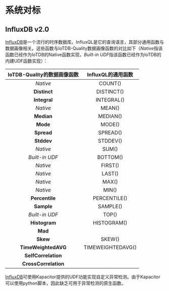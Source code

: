 # 系统对标

## InfluxDB v2.0
[InfluxDB](https://www.influxdata.com/products/influxdb/)是一个流行的时序数据库。InfluxQL是它的查询语言，其部分通用函数与数据画像相关。这些函数与IoTDB-Quality数据画像函数的对比如下（*Native*指该函数已经作为IoTDB的Native函数实现，*Built-in UDF*指该函数已经作为IoTDB的内建UDF函数实现）：       


| IoTDB-Quality的数据画像函数 | InfluxQL的通用函数 |
| :-------------------------: | :----------------: |
|          *Native*           |      COUNT()       |
|        **Distinct**         |     DISTINCT()     |
|        **Integral**         |     INTEGRAL()     |
|          *Native*           |       MEAN()       |
|         **Median**          |      MEDIAN()      |
|          **Mode**           |       MODE()       |
|         **Spread**          |      SPREAD()      |
|         **Stddev**          |      STDDEV()      |
|          *Native*           |       SUM()        |
|       *Built-in UDF*        |      BOTTOM()      |
|          *Native*           |      FIRST()       |
|          *Native*           |       LAST()       |
|          *Native*           |       MAX()        |
|          *Native*           |       MIN()        |
|       **Percentile**        |    PERCENTILE()    |
|         **Sample**          |      SAMPLE()      |
|       *Built-in UDF*        |       TOP()        |
|        **Histogram**        |    HISTOGRAM()     |
|           **Mad**           |                    |
|          **Skew**           |       SKEW()       |
|     **TimeWeightedAVG**     | TIMEWEIGHTEDAVG()  |
|     **SelfCorrelation**     |                    |
|    **CrossCorrelation**     |                    |

[InfluxDB](https://www.influxdata.com/products/influxdb/)可使用Kapacitor提供的UDF功能实现自定义异常检测。由于Kapacitor可以使用python脚本，因此缺乏可用于异常检测的原生函数。
